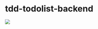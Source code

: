 # tdd-todolist-backend

![](https://github.com/Seidel-Michael/tdd-todolist-backend/workflows/ci/badge.svg)